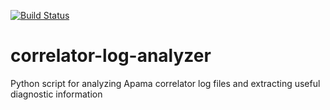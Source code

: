 [![Build Status](https://travis-ci.com/ben-spiller/correlator-log-analyzer.svg?branch=master)](https://travis-ci.com/ben-spiller/correlator-log-analyzer)

# correlator-log-analyzer
Python script for analyzing Apama correlator log files and extracting useful diagnostic information

